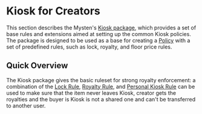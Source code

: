 # Kiosk for Creators

This section describes the Mysten's [Kiosk package](https://github.com/MystenLabs/apps/tree/main/kiosk), which provides a set of base rules and extensions aimed at setting up the common Kiosk policies. The package is designed to be used as a base for creating a [Policy](../concepts/transfer-policy.md) with a set of predefined rules, such as lock, royalty, and floor price rules.

## Quick Overview

The Kiosk package gives the basic ruleset for strong royalty enforcement: a combination of the [Lock Rule](lock-rule.md), [Royalty Rule](royalty-rule.md), and [Personal Kiosk Rule](personal-kiosk-rule.md) can be used to make sure that the item never leaves Kiosk, creator gets the royalties and the buyer is Kiosk is not a shared one and can't be transferred to another user.
